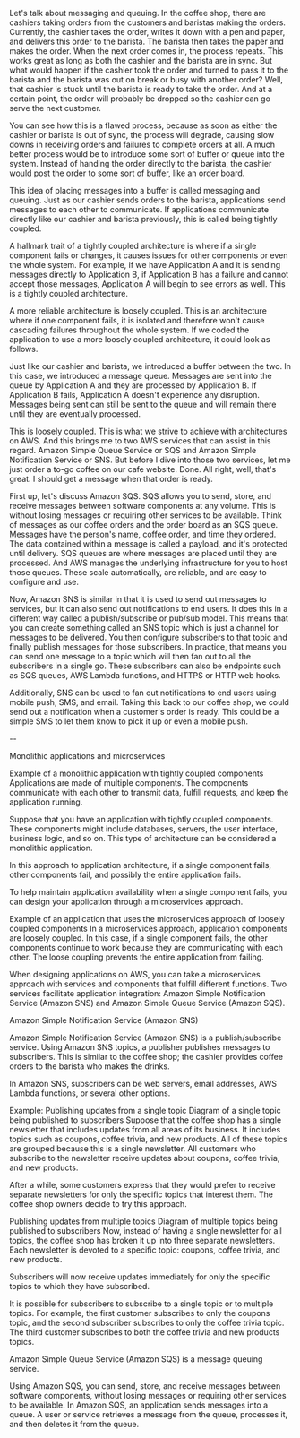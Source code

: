 Let's talk about messaging and queuing. In the coffee shop, there are cashiers taking orders from the customers and baristas making the orders. Currently, the cashier takes the order, writes it down with a pen and paper, and delivers this order to the barista. The barista then takes the paper and makes the order. When the next order comes in, the process repeats. This works great as long as both the cashier and the barista are in sync. But what would happen if the cashier took the order and turned to pass it to the barista and the barista was out on break or busy with another order? Well, that cashier is stuck until the barista is ready to take the order. And at a certain point, the order will probably be dropped so the cashier can go serve the next customer. 

You can see how this is a flawed process, because as soon as either the cashier or barista is out of sync, the process will degrade, causing slow downs in receiving orders and failures to complete orders at all. A much better process would be to introduce some sort of buffer or queue into the system. Instead of handing the order directly to the barista, the cashier would post the order to some sort of buffer, like an order board. 

This idea of placing messages into a buffer is called messaging and queuing. Just as our cashier sends orders to the barista, applications send messages to each other to communicate. If applications communicate directly like our cashier and barista previously, this is called being tightly coupled. 

A hallmark trait of a tightly coupled architecture is where if a single component fails or changes, it causes issues for other components or even the whole system. For example, if we have Application A and it is sending messages directly to Application B, if Application B has a failure and cannot accept those messages, Application A will begin to see errors as well. This is a tightly coupled architecture. 

A more reliable architecture is loosely coupled. This is an architecture where if one component fails, it is isolated and therefore won't cause cascading failures throughout the whole system. If we coded the application to use a more loosely coupled architecture, it could look as follows. 

Just like our cashier and barista, we introduced a buffer between the two. In this case, we introduced a message queue. Messages are sent into the queue by Application A and they are processed by Application B. If Application B fails, Application A doesn't experience any disruption. Messages being sent can still be sent to the queue and will remain there until they are eventually processed. 

This is loosely coupled. This is what we strive to achieve with architectures on AWS. And this brings me to two AWS services that can assist in this regard. Amazon Simple Queue Service or SQS and Amazon Simple Notification Service or SNS. But before I dive into those two services, let me just order a to-go coffee on our cafe website. Done. All right, well, that's great. I should get a message when that order is ready. 

First up, let's discuss Amazon SQS. SQS allows you to send, store, and receive messages between software components at any volume. This is without losing messages or requiring other services to be available. Think of messages as our coffee orders and the order board as an SQS queue. Messages have the person's name, coffee order, and time they ordered. The data contained within a message is called a payload, and it's protected until delivery. SQS queues are where messages are placed until they are processed. And AWS manages the underlying infrastructure for you to host those queues. These scale automatically, are reliable, and are easy to configure and use. 

Now, Amazon SNS is similar in that it is used to send out messages to services, but it can also send out notifications to end users. It does this in a different way called a publish/subscribe or pub/sub model. This means that you can create something called an SNS topic which is just a channel for messages to be delivered. You then configure subscribers to that topic and finally publish messages for those subscribers. In practice, that means you can send one message to a topic which will then fan out to all the subscribers in a single go. These subscribers can also be endpoints such as SQS queues, AWS Lambda functions, and HTTPS or HTTP web hooks. 

Additionally, SNS can be used to fan out notifications to end users using mobile push, SMS, and email. Taking this back to our coffee shop, we could send out a notification when a customer's order is ready. This could be a simple SMS to let them know to pick it up or even a mobile push. 

--

Monolithic applications and microservices

Example of a monolithic application with tightly coupled components
Applications are made of multiple components. The components communicate with each other to transmit data, fulfill requests, and keep the application running. 

Suppose that you have an application with tightly coupled components. These components might include databases, servers, the user interface, business logic, and so on. This type of architecture can be considered a monolithic application. 

In this approach to application architecture, if a single component fails, other components fail, and possibly the entire application fails.

To help maintain application availability when a single component fails, you can design your application through a microservices approach.

Example of an application that uses the microservices approach of loosely coupled components
In a microservices approach, application components are loosely coupled. In this case, if a single component fails, the other components continue to work because they are communicating with each other. The loose coupling prevents the entire application from failing. 

When designing applications on AWS, you can take a microservices approach with services and components that fulfill different functions. Two services facilitate application integration: Amazon Simple Notification Service (Amazon SNS) and Amazon Simple Queue Service (Amazon SQS).

Amazon Simple Notification Service (Amazon SNS)

Amazon Simple Notification Service (Amazon SNS) is a publish/subscribe service. Using Amazon SNS topics, a publisher publishes messages to subscribers. This is similar to the coffee shop; the cashier provides coffee orders to the barista who makes the drinks.

In Amazon SNS, subscribers can be web servers, email addresses, AWS Lambda functions, or several other options. 

Example:
Publishing updates from a single topic
Diagram of a single topic being published to subscribers
Suppose that the coffee shop has a single newsletter that includes updates from all areas of its business. It includes topics such as coupons, coffee trivia, and new products. All of these topics are grouped because this is a single newsletter. All customers who subscribe to the newsletter receive updates about coupons, coffee trivia, and new products.

After a while, some customers express that they would prefer to receive separate newsletters for only the specific topics that interest them. The coffee shop owners decide to try this approach.

Publishing updates from multiple topics
Diagram of multiple topics being published to subscribers
Now, instead of having a single newsletter for all topics, the coffee shop has broken it up into three separate newsletters. Each newsletter is devoted to a specific topic: coupons, coffee trivia, and new products.

Subscribers will now receive updates immediately for only the specific topics to which they have subscribed.

It is possible for subscribers to subscribe to a single topic or to multiple topics. For example, the first customer subscribes to only the coupons topic, and the second subscriber subscribes to only the coffee trivia topic. The third customer subscribes to both the coffee trivia and new products topics.

Amazon Simple Queue Service (Amazon SQS) is a message queuing service. 

Using Amazon SQS, you can send, store, and receive messages between software components, without losing messages or requiring other services to be available. In Amazon SQS, an application sends messages into a queue. A user or service retrieves a message from the queue, processes it, and then deletes it from the queue.

